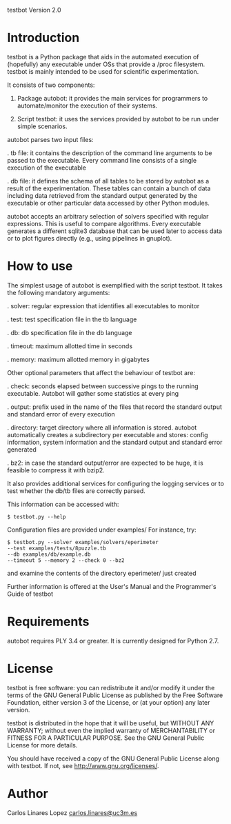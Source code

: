 testbot Version 2.0


# Introduction #

testbot is a Python package that aids in the automated execution of
(hopefully) any executable under OSs that provide a /proc
filesystem. testbot is mainly intended to be used for scientific
experimentation.

It consists of two components:

1. Package autobot: it provides the main services for programmers to
automate/monitor the execution of their systems.

2. Script testbot: it uses the services provided by autobot to be run
under simple scenarios.

autobot parses two input files:

. tb file: it contains the description of the command line arguments
to be passed to the executable. Every command line consists of a
single execution of the executable

. db file: it defines the schema of all tables to be stored by autobot
as a result of the experimentation. These tables can contain a bunch
of data including data retrieved from the standard output generated by
the executable or other particular data accessed by other Python
modules.

autobot accepts an arbitrary selection of solvers specified with
regular expressions. This is useful to compare algorithms. Every
executable generates a different sqlite3 database that can be used
later to access data or to plot figures directly (e.g., using
pipelines in gnuplot).


# How to use #

The simplest usage of autobot is exemplified with the script
testbot. It takes the following mandatory arguments:

. solver: regular expression that identifies all executables to
monitor

. test: test specification file in the tb language

. db: db specification file in the db language

. timeout: maximum allotted time in seconds

. memory: maximum allotted memory in gigabytes

Other optional parameters that affect the behaviour of testbot are:

. check: seconds elapsed between successive pings to the running
executable. Autobot will gather some statistics at every ping

. output: prefix used in the name of the files that record the
standard output and standard error of every execution

. directory: target directory where all information is stored. autobot
automatically creates a subdirectory per executable and stores: config
information, system information and the standard output and standard
error generated

. bz2: in case the standard output/error are expected to be huge, it
is feasible to compress it with bzip2.

It also provides additional services for configuring the logging
services or to test whether the db/tb files are correctly parsed.

This information can be accessed with:

    $ testbot.py --help

Configuration files are provided under examples/ For instance, try:

    $ testbot.py --solver examples/solvers/eperimeter 
    --test examples/tests/8puzzle.tb 
    --db examples/db/example.db 
    --timeout 5 --memory 2 --check 0 --bz2

and examine the contents of the directory eperimeter/ just created

Further information is offered at the User's Manual and the
Programmer's Guide of testbot


# Requirements #

autobot requires PLY 3.4 or greater. It is currently designed for
Python 2.7.


# License #

testbot is free software: you can redistribute it and/or modify it
under the terms of the GNU General Public License as published by the
Free Software Foundation, either version 3 of the License, or (at your
option) any later version.

testbot is distributed in the hope that it will be useful, but WITHOUT
ANY WARRANTY; without even the implied warranty of MERCHANTABILITY or
FITNESS FOR A PARTICULAR PURPOSE.  See the GNU General Public License
for more details.

You should have received a copy of the GNU General Public License
along with testbot.  If not, see <http://www.gnu.org/licenses/>.


# Author #

Carlos Linares Lopez <carlos.linares@uc3m.es>
